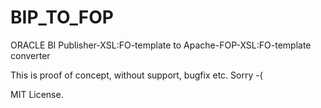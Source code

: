# BIP_TO_FOP
ORACLE BI Publisher-XSL:FO-template to Apache-FOP-XSL:FO-template converter

This is proof of concept, without support, bugfix etc. Sorry -(

MIT License.
